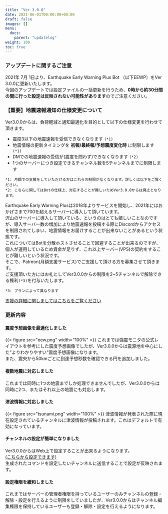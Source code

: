 ```yaml
---
title: "Ver 3.0.0"
date: 2021-06-01T00:00:00+00:00
draft: false
images: []
menu: 
  docs:
    parent: "updatelog"
weight: 100
toc: true
---
```


### アップデートに関するご注意
2021年 7月 1日より、Earthquake Early Warning Plus Bot （以下EEWP）をVer 3.0.0に更新いたします。  
今回のアップデートでは設定ファイルの一括更新を行うため、**0時から約30分間の間に行った設定は反映されない可能性があります**のでご注意ください。  

### 【重要】地震速報通知の仕様変更について
Ver3.0.0からは、負荷軽減と通知最適化を目的として以下の仕様変更を行わせて頂きます。

- 震度3以下の地震速報を受信できなくなります `(*1)`
- 地震情報の更新タイミングを **初報/最終報/予想震度変化時** に制限します `(*1)`
- DMでの地震速報の受信が(震度を問わず)できなくなります `(*2)`
- 1つのサーバーにつき設定できるチャンネル数を5チャンネルまでに制限します

`*1: 月額での支援をしていただける方はこれらの制限がなくなります。詳しくは以下をご覧ください。`   
`*2: こちらに関してはBotの仕様上、対応することが難しいためVer3.0.0からは廃止となります。`

Earthquake Early Warning Plusは2018年よりサービスを開始し、2021年にはおかげさまで700を超えるサーバーに導入して頂いています。  
沢山のサーバーに導入して頂いている、というのはとても嬉しいことなのですが、導入サーバー数の増加により地震速報を投稿する際にDiscordからアクセスを制限されてしまい、地震情報をお届けすることが出来ないことがあるという状態です。  
これについてはBotを分散ホストさせることで回避することが出来るのですが、個人が運用しているため資金が足りず、これ以上サーバー(VPS)の契約をすることが難しいという状況です。  
そこで、Patreon(月額支援サービス)でご支援して頂ける方を募集させて頂きます。  
ご支援頂いた方にはお礼としてVer3.0.0からの制限を2~5チャンネルで解除できる権利`(*3)`を付与いたします。  
  
`*3: プランによって異なります`

[支援の詳細に関しましてはこちらをご覧ください](/docs/patreon/details)

### 更新内容

#### 震度予想画像を最適化しました
{{< figure src="eew.png" width="100%" >}}
これまでは強震モニタの公式レイアウトを参考にした震度予想画像でしたが、Ver3.0.0からは震源地を中心にした"よりわかりやすい"震度予想画像になります。  
また、震央から50kmごとに到達予想秒数を確認できる円を追加しました。

#### 複数地震に対応しました
これまでは同時に1つの地震までしか処理できませんでしたが、Ver3.0.0からは同時に2つ、またはそれ以上の地震にも対応します。

#### 津波情報に対応しました
{{< figure src="tsunami.png" width="100%" >}}
津波情報が発表された際に現在設定されているチャンネルに津波情報が投稿されます。これはデフォルトで有効になっています。

#### チャンネルの設定が簡単になりました
Ver3.0.0からはWeb上で設定することが出来るようになります。  
[(こちらから設定できます)](/tools/settings)  
生成されたコマンドを設定したいチャンネルに送信することで設定が反映されます。

#### 設定権限を緩和しました
これまではサーバーの管理者権限を持っているユーザーのみチャンネルの登録・解除・設定を行えるように制限をしていましたが、Ver3.0.0からはチャンネル編集権限を保持しているユーザーも登録・解除・設定を行えるようになります。